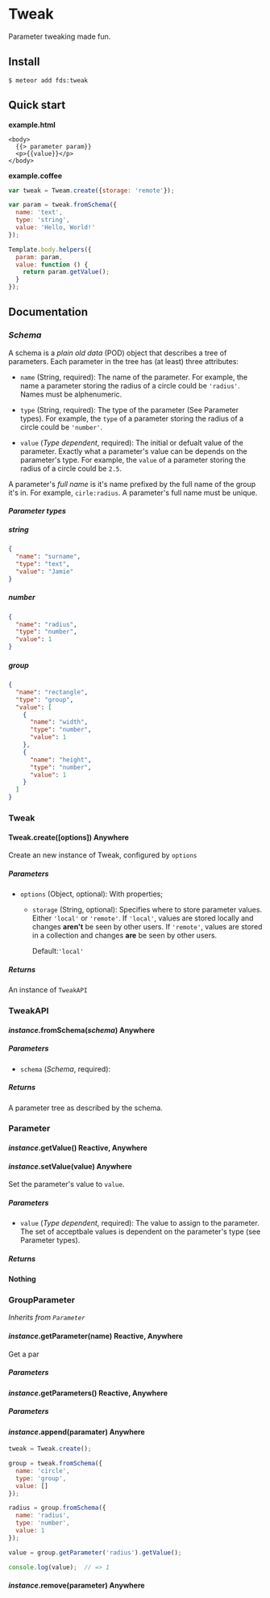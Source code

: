 # Tweak

Parameter tweaking made fun.


## Install

```ShellSession
$ meteor add fds:tweak
```



## Quick start

__example.html__
```Handlebars
<body>
  {{> parameter param}}
  <p>{{value}}</p>
</body>
```

__example.coffee__
```JavaScript
var tweak = Tweam.create({storage: 'remote'});

var param = tweak.fromSchema({
  name: 'text',
  type: 'string',
  value: 'Hello, World!'
});

Template.body.helpers({
  param: param,
  value: function () {
    return param.getValue();
  }
});
```


## Documentation

### _Schema_

A schema is a _plain old data_ (POD) object that describes a tree of parameters.
Each parameter in the tree has (at least) three attributes:

*   `name` (String, required): The name of the parameter. For example, the name
           a parameter storing the radius of a circle could be `'radius'`. Names
           must be alphenumeric.

*   `type` (String, required): The type of the parameter (See Parameter types).
           For example, the `type` of a parameter storing the radius of a circle
           could be `'number'`.

*   `value` (_Type dependent_, required): The initial or defualt value of the parameter.
            Exactly what a parameter's value can be depends on the parameter's
            type. For example, the `value` of a parameter storing the radius of
            a circle could be `2.5`.

A parameter's _full name_ is it's name prefixed by the full name of the group
it's in. For example, `cirle:radius`. A parameter's full name must be unique.


#### _Parameter types_


##### _string_

```JSON
{
  "name": "surname",
  "type": "text",
  "value": "Jamie"
}
```

##### _number_

```JSON
{
  "name": "radius",
  "type": "number",
  "value": 1
}
```


##### _group_

```JSON
{
  "name": "rectangle",
  "type": "group",
  "value": [
    {
      "name": "width",
      "type": "number",
      "value": 1
    },
    {
      "name": "height",
      "type": "number",
      "value": 1
    }
  ]
}
```

### Tweak


#### Tweak.create([options]) Anywhere

Create an new instance of Tweak, configured by `options`


##### Parameters

*   `options` (Object, optional): With properties;

    *    `storage` (String, optional): Specifies where to store parameter
         values. Either `'local'` or `'remote'`. If `'local'`, values are
         stored locally and changes __aren't__ be seen by other users. If
         `'remote'`, values are stored in a collection and changes __are__ be
         seen by other users.

         Default:`'local'`


##### Returns

An instance of `TweakAPI`


### TweakAPI


#### _instance_.fromSchema(_schema_) Anywhere


##### Parameters

*   `schema` (_Schema_, required):


##### Returns

A parameter tree as described by the schema.


### Parameter


#### _instance_.getValue() Reactive, Anywhere

#### _instance_.setValue(value) Anywhere

Set the parameter's value to `value`.


##### Parameters

*   `value` (_Type dependent_, required): The value to assign to the parameter.
            The set of acceptbale values is dependent on the parameter's type
            (see Parameter types).

##### Returns

__Nothing__


### GroupParameter

_Inherits from `Parameter`_


#### _instance_.getParameter(name) Reactive, Anywhere

Get a par

##### Parameters

#### _instance_.getParameters() Reactive, Anywhere

##### Parameters

#### _instance_.append(paramater) Anywhere

```JavaScript
tweak = Tweak.create();

group = tweak.fromSchema({
  name: 'circle',
  type: 'group',
  value: []
});

radius = group.fromSchema({
  name: 'radius',
  type: 'number',
  value: 1
});

value = group.getParameter('radius').getValue();

console.log(value);  // => 1
```

#### _instance_.remove(parameter) Anywhere

